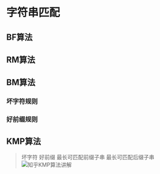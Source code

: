 # 字符串匹配

## BF算法
## RM算法
## BM算法
### 坏字符规则
### 好前缀规则
## KMP算法
> 坏字符
> 好前缀
> 最长可匹配前缀子串
> 最长可匹配后缀子串
![知乎KMP算法讲解](https://www.zhihu.com/question/21923021)